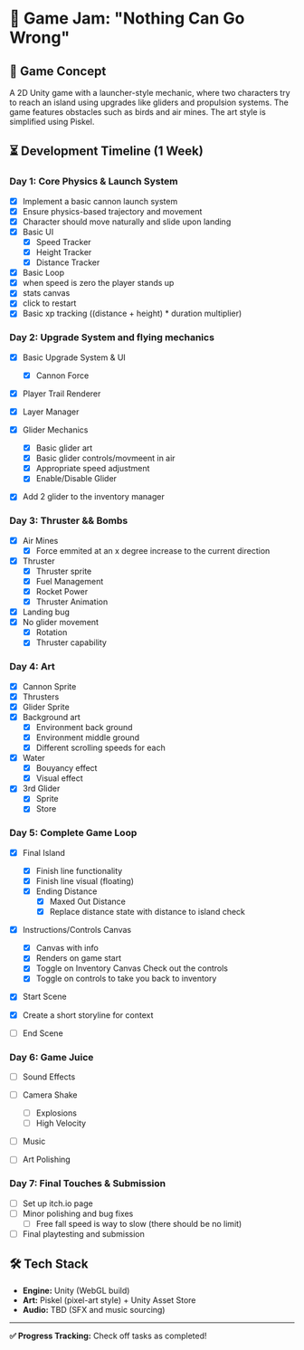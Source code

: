 # 🚀 Game Jam: "Nothing Can Go Wrong"

## 🎯 Game Concept
A 2D Unity game with a launcher-style mechanic, where two characters try to reach an island using upgrades like gliders and propulsion systems. The game features obstacles such as birds and air mines. The art style is simplified using Piskel.

## ⏳ Development Timeline (1 Week)

### **Day 1: Core Physics & Launch System**
- [x] Implement a basic cannon launch system
- [x] Ensure physics-based trajectory and movement
- [x] Character should move naturally and slide upon landing
- [x] Basic UI
  - [x] Speed Tracker
  - [x] Height Tracker
  - [x] Distance Tracker
- [x]  Basic Loop
  - [x]  when speed is zero the player stands up
  - [x]  stats canvas
  - [x]  click to restart
- [x]  Basic xp tracking ((distance + height) * duration multiplier)

### **Day 2: Upgrade System and flying mechanics**
- [x] Basic Upgrade System & UI
  - [x] Cannon Force
- [x] Player Trail Renderer
- [x] Layer Manager 
- [x] Glider Mechanics
  - [x] Basic glider art
  - [x] Basic glider controls/movmeent in air
  - [x] Appropriate speed adjustment
  - [x] Enable/Disable Glider
- [x] Add 2 glider to the inventory manager


### **Day 3: Thruster && Bombs**
- [x] Air Mines
  - [x] Force emmited at an x degree increase to the current direction
- [x] Thruster
  - [x] Thruster sprite
  - [x] Fuel Management
  - [x] Rocket Power
  - [x] Thruster Animation
- [x] Landing bug
- [x] No glider movement
  - [x] Rotation
  - [x] Thruster capability 

### **Day 4: Art**
- [x] Cannon Sprite
- [x] Thrusters
- [x] Glider Sprite
- [x] Background art
  - [x] Environment back ground
  - [x] Environment middle ground
  - [x] Different scrolling speeds for each
- [x] Water
  - [x] Bouyancy effect
  - [x] Visual effect
- [x] 3rd Glider
  - [x] Sprite
  - [x] Store

### **Day 5: Complete Game Loop**
- [x] Final Island
  - [x] Finish line functionality
  - [x] Finish line visual (floating)
  - [x] Ending Distance
    - [x] Maxed Out Distance
    - [x] Replace distance state with distance to island check
- [x] Instructions/Controls Canvas
  - [x] Canvas with info
  - [x] Renders on game start
  - [x] Toggle on Inventory Canvas Check out the controls
  - [x] Toggle on controls to take you back to inventory 
- [x] Start Scene
- [x] Create a short storyline for context
- [ ] End Scene


### **Day 6: Game Juice**
- [ ] Sound Effects
- [ ] Camera Shake
  - [ ] Explosions
  - [ ] High Velocity 
- [ ] Music
- [ ] Art Polishing


### **Day 7: Final Touches & Submission**
- [ ] Set up itch.io page
- [ ] Minor polishing and bug fixes
  - [ ] Free fall speed is way to slow (there should be no limit) 
- [ ] Final playtesting and submission

## 🛠️ Tech Stack
- **Engine:** Unity (WebGL build)
- **Art:** Piskel (pixel-art style) + Unity Asset Store
- **Audio:** TBD (SFX and music sourcing)

---

**✅ Progress Tracking:** Check off tasks as completed!

